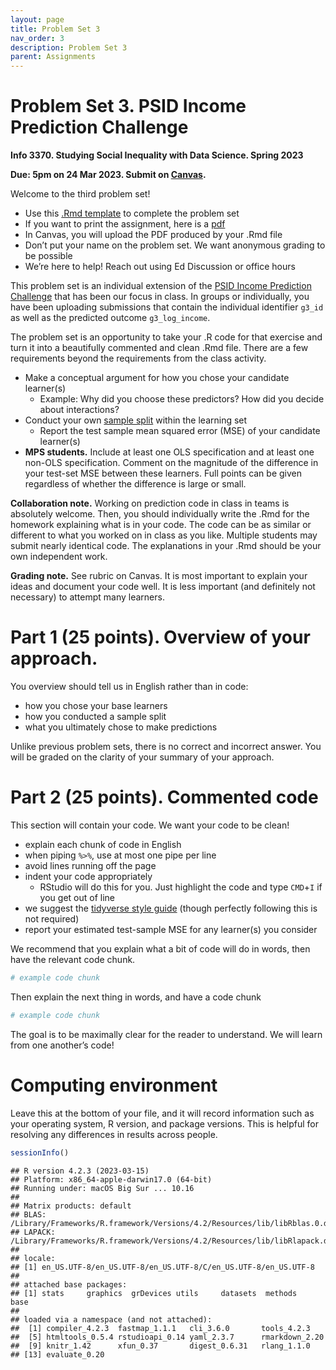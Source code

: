 ```yaml
---
layout: page
title: Problem Set 3
nav_order: 3
description: Problem Set 3
parent: Assignments
---
```


# Problem Set 3. PSID Income Prediction Challenge

**Info 3370. Studying Social Inequality with Data Science. Spring 2023**

**Due: 5pm on 24 Mar 2023. Submit on
[Canvas](https://canvas.cornell.edu/courses/51595).**

Welcome to the third problem set!

- Use this [.Rmd
  template](https://info3370.github.io/assets/assignments/pset3.Rmd) to
  complete the problem set
- If you want to print the assignment, here is a
  [pdf](https://info3370.github.io/assets/assignments/pset3.pdf)
- In Canvas, you will upload the PDF produced by your .Rmd file
- Don’t put your name on the problem set. We want anonymous grading to
  be possible
- We’re here to help! Reach out using Ed Discussion or office hours

This problem set is an individual extension of the [PSID Income
Prediction Challenge](https://info3370.github.io/lessonplans/7b/) that
has been our focus in class. In groups or individually, you have been
uploading submissions that contain the individual identifier `g3_id` as
well as the predicted outcome `g3_log_income`.

The problem set is an opportunity to take your .R code for that exercise
and turn it into a beautifully commented and clean .Rmd file. There are
a few requirements beyond the requirements from the class activity.

- Make a conceptual argument for how you chose your candidate learner(s)
  - Example: Why did you choose these predictors? How did you decide
    about interactions?
- Conduct your own [sample
  split](https://info3370.github.io/lessonplans/7d/) within the learning
  set
  - Report the test sample mean squared error (MSE) of your candidate
    learner(s)
- **MPS students.** Include at least one OLS specification and at least
  one non-OLS specification. Comment on the magnitude of the difference
  in your test-set MSE between these learners. Full points can be given
  regardless of whether the difference is large or small.

**Collaboration note.** Working on prediction code in class in teams is
absolutely welcome. Then, you should individually write the .Rmd for the
homework explaining what is in your code. The code can be as similar or
different to what you worked on in class as you like. Multiple students
may submit nearly identical code. The explanations in your .Rmd should
be your own independent work.

**Grading note.** See rubric on Canvas. It is most important to explain
your ideas and document your code well. It is less important (and
definitely not necessary) to attempt many learners.

# Part 1 (25 points). Overview of your approach.

You overview should tell us in English rather than in code:

- how you chose your base learners
- how you conducted a sample split
- what you ultimately chose to make predictions

Unlike previous problem sets, there is no correct and incorrect answer.
You will be graded on the clarity of your summary of your approach.

# Part 2 (25 points). Commented code

This section will contain your code. We want your code to be clean!

- explain each chunk of code in English
- when piping `%>%`, use at most one pipe per line
- avoid lines running off the page
- indent your code appropriately
  - RStudio will do this for you. Just highlight the code and type
    `CMD`+`I` if you get out of line
- we suggest the [tidyverse style
  guide](https://style.tidyverse.org/index.html) (though perfectly
  following this is not required)
- report your estimated test-sample MSE for any learner(s) you consider

We recommend that you explain what a bit of code will do in words, then
have the relevant code chunk.

``` r
# example code chunk
```

Then explain the next thing in words, and have a code chunk

``` r
# example code chunk
```

The goal is to be maximally clear for the reader to understand. We will
learn from one another’s code!

# Computing environment

Leave this at the bottom of your file, and it will record information
such as your operating system, R version, and package versions. This is
helpful for resolving any differences in results across people.

``` r
sessionInfo()
```

    ## R version 4.2.3 (2023-03-15)
    ## Platform: x86_64-apple-darwin17.0 (64-bit)
    ## Running under: macOS Big Sur ... 10.16
    ## 
    ## Matrix products: default
    ## BLAS:   /Library/Frameworks/R.framework/Versions/4.2/Resources/lib/libRblas.0.dylib
    ## LAPACK: /Library/Frameworks/R.framework/Versions/4.2/Resources/lib/libRlapack.dylib
    ## 
    ## locale:
    ## [1] en_US.UTF-8/en_US.UTF-8/en_US.UTF-8/C/en_US.UTF-8/en_US.UTF-8
    ## 
    ## attached base packages:
    ## [1] stats     graphics  grDevices utils     datasets  methods   base     
    ## 
    ## loaded via a namespace (and not attached):
    ##  [1] compiler_4.2.3  fastmap_1.1.1   cli_3.6.0       tools_4.2.3    
    ##  [5] htmltools_0.5.4 rstudioapi_0.14 yaml_2.3.7      rmarkdown_2.20 
    ##  [9] knitr_1.42      xfun_0.37       digest_0.6.31   rlang_1.1.0    
    ## [13] evaluate_0.20
